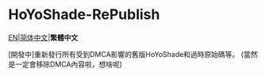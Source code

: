 # HoYoShade-RePublish

[EN](Readme.md)|[简体中文](Readme.Chinese_Simplified.md)|**繁體中文**  

[開發中]重新發行所有受到DMCA影響的舊版HoYoShade和過時原始碼等。 (當然是一定會移除DMCA內容啦，想啥呢)  
